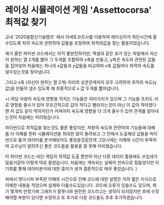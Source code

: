 # 레이싱 시뮬레이션 게임 'Assettocorsa' 최적값 찾기
교내 '2020융합신기술캠프' 에서 아세토코르사를 이용하여 레이싱카가
최단시간에 올수있도록 차의 속도와 관련하여 값들을 조정하여 최적의값을 찾는 활동이었습니다.

제가 올린 파이썬 코드에서는 아직 불완전하지만, 엑셀과 같은 표가 있는 파일에서
자신이 원하는 열 2개를 뽑아 그 두개를 조합하여 x축을 만들고, y축은 속도와 관련된 값들을 집어넣어 처음에는 하나의 x값들과 y값들을 비교하여
x축 값들마다 최적의 속도를 낼수있는것을 찾아냅니다. 

그리고 x축 (자신이 원하는 열 2개) 끼리의 상관관계까지 모두 고려하여 최적의 속도(y값)을 만들어 낼수 있도록 해
최종적으로 x 값 두개를 뽑아냅니다. 



+) 여담
차량의 속도에 영향을 끼치는 기능들은 여러가지가 있으며
그 기능들 조차도 서로 영향을 줄수가 있어 무조건적으로 값이 작다고 빨라지는것이 아닌 
이 값이 작아졌다면 저 값도 같이 작아지던가 커져야지 속도에 영향을 더 크게 줄수가 있어 관계를 알아내는것이 처음에는 어려웠습니다.

파이썬으로 최적값을 찾는것도 물론 좋았지만, 차량의 속도와 관련하여 기능들에 대해 좀 더 이해를 한뒤 시뮬레이션을 최대한 많이 돌려보고
그 안에서 도출해낸 값들을 파이썬으로 옮겨 데이터를 분석해보아도 좋았을것같은데 그당시에는 이해와 시간이 부족하여 
교수님이 알려주신 좋은 코드들을 활용을 잘 못해 아쉬웠습니다. 

이 파이썬 코드는 비단 게임의 최적값 도출 뿐만이 아닌 다른 데이터 활용에도 쓰임새가 많을거같아 이렇게 따로 올렸습니다.
처음에는 계속되는 실패의 연속으로 힘들었지만 이 기회를 통해 데이터분석에 대한 흥미가 생겨 결론적으로 매우 좋았습니다.
)




위에서 썻다시피 부족한 이해와 시간으로 인해 코드에 대한 설명은 저의 짧은 지식으로 이해한 내용을 적었으며 실제와 다를수도있습니다.
코드에 오류가 있을수도 있으며, 제가 몇개씩 만졌기에 그래프가 잘못나와 완전한 코드라고는 생각이 되지않지만 후에 수정해야할 부분이 있다면 수정하고
또 추가로 다른 코드들도 추후 추가하겠습니다.

